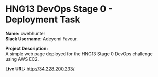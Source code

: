 # HNG13 DevOps Stage 0 - Deployment Task

**Name:** cwebhunter  
**Slack Username:** Adeyemi Favour.

**Project Description:**  
A simple web page deployed for the HNG13 Stage 0 DevOps challenge using AWS EC2.

**Live URL:** http://34.228.200.233/
